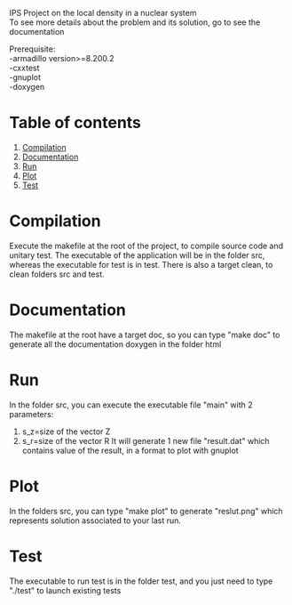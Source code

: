 IPS Project on the local density in a nuclear system <br/>
To see more details about the problem and its solution, go to see the documentation

Prerequisite:<br/>
-armadillo version>=8.200.2<br/>
-cxxtest <br/>
-gnuplot <br/>
-doxygen <br/>

Table of contents
==================

1. [Compilation](#Compilation) 
2. [Documentation](#Documenation)
3. [Run](#Run)
4. [Plot](#Plot)
5. [Test](#Test)


# Compilation <a name="Compilation"></a>
Execute the makefile at the root of the project, to compile source code and unitary test.
The executable of the application will be in the folder src, whereas the executable for test is in test.
There is also a target clean, to clean folders src and test.


# Documentation <a name="Documentation"></a>
The makefile at the root have a target doc, so you can type "make doc" to generate all the documentation doxygen in the folder html 


# Run <a name="Run"></a>
In the folder src, you can execute the executable file "main" with 2 parameters:<br/>
   1) s_z=size of the vector Z
   2) s_r=size of the vector R
It will generate 1 new file "result.dat" which contains value of the result, in a format to plot with gnuplot


# Plot <a name="Plot"></a>
In the folders src, you can type "make plot" to generate "reslut.png" which represents solution associated to your last run. <br/>

# Test <a name="Test"></a>
The executable to run test is in the folder test, and you just need to type "./test" to launch existing tests
